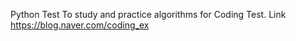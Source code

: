 Python Test
To study and practice algorithms for Coding Test.
Link
https://blog.naver.com/coding_ex
